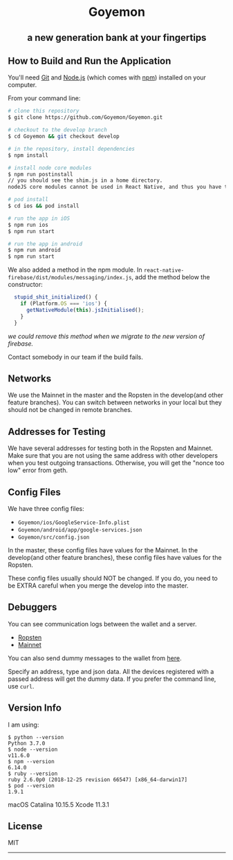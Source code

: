 <h1 align="center">Goyemon</h1>
<h2 align="center">a new generation bank at your fingertips<h2>

## How to Build and Run the Application

You'll need [Git](https://git-scm.com) and [Node.js](https://nodejs.org/en/download/) (which comes with [npm](http://npmjs.com)) installed on your computer.

From your command line:

```bash
# clone this repository
$ git clone https://github.com/Goyemon/Goyemon.git

# checkout to the develop branch
$ cd Goyemon && git checkout develop

# in the repository, install dependencies
$ npm install

# install node core modules
$ npm run postinstall
// you should see the shim.js in a home directory.
nodeJS core modules cannot be used in React Native, and thus you have to use some hacks: we use rn-nodeify module to use nodeJS core modules.

# pod install
$ cd ios && pod install

# run the app in iOS
$ npm run ios
$ npm run start

# run the app in android
$ npm run android
$ npm run start

```

We also added a method in the npm module. In `react-native-firebase/dist/modules/messaging/index.js`, add the method below the constructor:
```js
  stupid_shit_initialized() {
    if (Platform.OS === 'ios') {
      getNativeModule(this).jsInitialised();
    }
  }
```
_we could remove this method when we migrate to the new version of firebase._

Contact somebody in our team if the build fails.

## Networks
We use the Mainnet in the master and the Ropsten in the develop(and other feature branches). You can switch between networks in your local but they should not be changed in remote branches. 

## Addresses for Testing
We have several addresses for testing both in the Ropsten and Mainnet. Make sure that you are not using the same address with other developers when you test outgoing transactions. Otherwise, you will get the "nonce too low" error from geth. 

## Config Files
We have three config files:
- `Goyemon/ios/GoogleService-Info.plist`
- `Goyemon/android/app/google-services.json`
- `Goyemon/src/config.json`

In the master, these config files have values for the Mainnet. In the develop(and other feature branches), these config files have values for the Ropsten.

These config files usually should NOT be changed. If you do, you need to be EXTRA careful when you merge the develop into the master. 


## Debuggers
You can see communication logs between the wallet and a server.
- [Ropsten](http://[240d:1a:2a:1000:8e70:5aff:febd:4328]:31337/devs/)
- [Mainnet](http://51.89.42.181:31337/devs/)

You can also send dummy messages to the wallet from [here](http://51.89.42.181:31330/debugmsgs).

Specify an address, type and json data. All the devices registered with a passed address will get the dummy data. If you prefer the command line, use `curl`. 


## Version Info

I am using:
```
$ python --version
Python 3.7.0
$ node --version
v11.6.0
$ npm --version
6.14.0
$ ruby --version
ruby 2.6.0p0 (2018-12-25 revision 66547) [x86_64-darwin17]
$ pod --version
1.9.1
```

macOS Catalina 10.15.5
Xcode 11.3.1

## License

MIT

---
